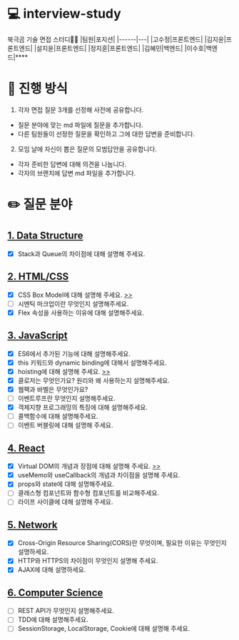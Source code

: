 # 💻 interview-study

북극곰 기술 면접 스터디🐻‍❄️
|팀원|포지션|
|------|---|
|고수정|프론트엔드|
|김지윤|프론트엔드|
|설지윤|프론트엔드|
|정지훈|프론트엔드|
|김혜민|백엔드|
|이수호|백엔드|\*\*\*\*

# 👫 진행 방식

1. 각자 면접 질문 3개를 선정해 사전에 공유합니다.

- 질문 분야에 맞는 md 파일에 질문을 추가합니다.
- 다른 팀원들이 선정한 질문을 확인하고 그에 대한 답변을 준비합니다.

2. 모임 날에 자신이 뽑은 질문의 모범답안을 공유합니다.

- 각자 준비한 답변에 대해 의견을 나눕니다.
- 각자의 브랜치에 답변 md 파일을 추가합니다.

# ✏️ 질문 분야

## [1. Data Structure](data_structure.md)

- [x] Stack과 Queue의 차이점에 대해 설명해 주세요.

## [2. HTML/CSS](html_css.md)

- [x] CSS Box Model에 대해 설명해 주세요. [>>](https://github.com/non-major/interview-study/blob/7337a4b1745578ddc4b5804b1ebbc3cb6ac44f2c/%EB%A9%B4%EC%A0%91%EB%8B%B5%EB%B3%80.md)
- [ ] 시멘틱 마크업이란 무엇인지 설명해주세요.
- [x] Flex 속성을 사용하는 이유에 대해 설명해주세요.

## [3. JavaScript](javascript.md)

- [x] ES6에서 추가된 기능에 대해 설명해주세요.
- [x] this 키워드와 dynamic binding에 대해서 설명해주세요.
- [x] hoisting에 대해 설명해 주세요. [>>](https://github.com/non-major/interview-study/blob/7337a4b1745578ddc4b5804b1ebbc3cb6ac44f2c/%EB%A9%B4%EC%A0%91%EB%8B%B5%EB%B3%80.md)
- [x] 클로저는 무엇인가요? 원리와 왜 사용하는지 설명해주세요.
- [x] 웹팩과 바벨은 무엇인가요?
- [ ] 이벤트루프란 무엇인지 설명해주세요.
- [x] 객체지향 프로그래밍의 특징에 대해 설명해주세요.
- [ ] 콜백함수에 대해 설명해주세요.
- [ ] 이벤트 버블링에 대해 설명해 주세요.

## [4. React](react.md)

- [x] Virtual DOM의 개념과 장점에 대해 설명해 주세요. [>>](https://github.com/non-major/interview-study/blob/7337a4b1745578ddc4b5804b1ebbc3cb6ac44f2c/%EB%A9%B4%EC%A0%91%EB%8B%B5%EB%B3%80.md)
- [x] useMemo와 useCallback의 개념과 차이점을 설명해 주세요.
- [x] props와 state에 대해 설명해주세요.
- [ ] 클래스형 컴포넌트와 함수형 컴포넌트를 비교해주세요.
- [ ] 라이프 사이클에 대해 설명해 주세요.

## [5. Network](network.md)

- [x] Cross-Origin Resource Sharing(CORS)란 무엇이며, 필요한 이유는 무엇인지 설명하세요.
- [x] HTTP와 HTTPS의 차이점이 무엇인지 설명해 주세요.
- [x] AJAX에 대해 설명하세요.

## [6. Computer Science](network.md)

- [ ] REST API가 무엇인지 설명해주세요.
- [ ] TDD에 대해 설명해주세요.
- [ ] SessionStorage, LocalStorage, Cookie에 대해 설명해 주세요.
